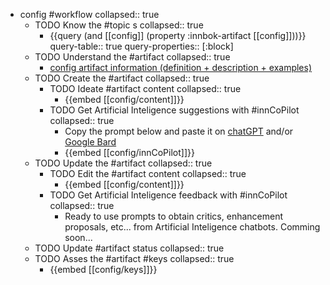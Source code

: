 
- config #workflow
   collapsed:: true
  - TODO Know the #topic s
    collapsed:: true
    - {{query (and [[config]] (property :innbok-artifact [[config]]))}}
      query-table:: true
      query-properties:: [:block]
  - TODO Understand the #artifact
    collapsed:: true
    - [config artifact information (definition + description + examples)](https://go.innbok.com/#/page/innBoK%2Fconfig%2Finfo)
  - TODO Create the #artifact
     collapsed:: true
    - TODO Ideate #artifact content
      collapsed:: true
      - {{embed [[config/content]]}}
    - TODO Get Artificial Inteligence suggestions with #innCoPilot
      collapsed:: true
      - Copy the prompt below and paste it on [chatGPT](https://chat.openai.com) and/or [Google Bard](https://bard.google.com/chat)
      - {{embed [[config/innCoPilot]]}}
  - TODO Update the #artifact
    collapsed:: true
    - TODO Edit the #artifact content
     collapsed:: true
      - {{embed [[config/content]]}}
    - TODO Get Artificial Inteligence feedback with #innCoPilot
      collapsed:: true
      - Ready to use prompts to obtain critics, enhancement proposals, etc... from Artificial Inteligence chatbots. Comming soon...
  - TODO Update #artifact status
    collapsed:: true
  - TODO Asses the #artifact #keys
    collapsed:: true
    - {{embed [[config/keys]]}}




